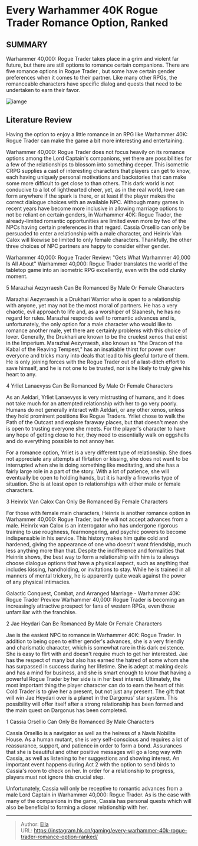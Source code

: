 # Every Warhammer 40K Rogue Trader Romance Option, Ranked


## SUMMARY 


Warhammer 40,000: Rogue Trader
 takes place in a grim and violent far future, but there are still options to romance certain companions. 
 There are five romance options in 
Rogue Trader
, but some have certain gender preferences when it comes to their partner. 
 Like many other RPGs, the romanceable characters have specific dialog and quests that need to be undertaken to earn their favor. 

![iamge](https://static1.srcdn.com/wordpress/wp-content/uploads/2023/12/cassia-jae-and-marazhai-in-warhammer-rogue-trader.jpg)

## Literature Review

Having the option to enjoy a little romance in an RPG like Warhammer 40K: Rogue Trader can make the game a bit more interesting and entertaining.




Warhammer 40,000: Rogue Trader does not focus heavily on its romance options among the Lord Captain&#39;s companions, yet there are possibilities for a few of the relationships to blossom into something deeper. This isometric CRPG supplies a cast of interesting characters that players can get to know, each having uniquely personal motivations and backstories that can make some more difficult to get close to than others. This dark world is not conducive to a lot of lighthearted cheer, yet, as in the real world, love can form anywhere if the spark is there, or at least if the player makes the correct dialogue choices with an available NPC.
Although many games in recent years have become more inclusive in allowing marriage options to not be reliant on certain genders, in Warhammer 40K: Rogue Trader, the already-limited romantic opportunities are limited even more by two of the NPCs having certain preferences in that regard. Cassia Orsellio can only be persuaded to enter a relationship with a male character, and Heinrix Van Calox will likewise be limited to only female characters. Thankfully, the other three choices of NPC partners are happy to consider either gender.
            
 
 Warhammer 40,000: Rogue Trader Review: &#34;Gets What Warhammer 40,000 Is All About&#34; 
Warhammer 40,000: Rogue Trader translates the world of the tabletop game into an isometric RPG excellently, even with the odd clunky moment.












 








 5  Marazhai Aezyrraesh 
Can Be Romanced By Male Or Female Characters


 







Marazhai Aezyrraesh is a Drukhari Warrior who is open to a relationship with anyone, yet may not be the most moral of partners. He has a very chaotic, evil approach to life and, as a worshiper of Slaanesh, he has no regard for rules. Marazhai responds well to romantic advances and is, unfortunately, the only option for a male character who would like to romance another male, yet there are certainly problems with this choice of lover.
Generally, the Drukhari are known to be the cruelest xenos that exist in the Imperium. Marazhai Aezyrraesh, also known as &#34;the Dracon of the Kabal of the Reaving Tempest,&#34; has an insatiable thirst for power over everyone and tricks many into deals that lead to his gleeful torture of them. He is only joining forces with the Rogue Trader out of a last-ditch effort to save himself, and he is not one to be trusted, nor is he likely to truly give his heart to any.





 4  Yrliet Lanaevyss 
Can Be Romanced By Male Or Female Characters
        

As an Aeldari, Yrliet Lanaevyss is very mistrusting of humans, and it does not take much for an attempted relationship with her to go very poorly. Humans do not generally interact with Aeldari, or any other xenos, unless they hold prominent positions like Rogue Traders. Yrliet chose to walk the Path of the Outcast and explore faraway places, but that doesn&#39;t mean she is open to trusting everyone she meets. For the player&#39;s character to have any hope of getting close to her, they need to essentially walk on eggshells and do everything possible to not annoy her.


For a romance option, Yrliet is a very different type of relationship. She does not appreciate any attempts at flirtation or kissing, she does not want to be interrupted when she is doing something like meditating, and she has a fairly large role in a part of the story. With a lot of patience, she will eventually be open to holding hands, but it is hardly a fireworks type of situation. She is at least open to relationships with either male or female characters.





 3  Heinrix Van Calox 
Can Only Be Romanced By Female Characters
        

For those with female main characters, Heinrix is another romance option in Warhammer 40,000: Rogue Trader, but he will not accept advances from a male. Heinrix van Calox is an interrogator who has undergone rigorous training to use roughness, fearmongering, and psychic powers to become indispensable in his service. This history makes him quite cold and hardened, giving the appearance of one who doesn&#39;t want friendship, much less anything more than that.
Despite the indifference and formalities that Heinrix shows, the best way to form a relationship with him is to always choose dialogue options that have a physical aspect, such as anything that includes kissing, handholding, or invitations to stay. While he is trained in all manners of mental trickery, he is apparently quite weak against the power of any physical intimacies.
            
 
 Galactic Conquest, Combat, and Arranged Marriage - Warhammer 40K: Rogue Trader Preview 
Warhammer 40,000: Rogue Trader is becoming an increasingly attractive prospect for fans of western RPGs, even those unfamiliar with the franchise.








 2  Jae Heydari 
Can Be Romanced By Male Or Female Characters


 







Jae is the easiest NPC to romance in Warhammer 40K: Rogue Trader. In addition to being open to either gender&#39;s advances, she is a very friendly and charismatic character, which is somewhat rare in this dark existence. She is easy to flirt with and doesn&#39;t require much to get her interested. Jae has the respect of many but also has earned the hatred of some whom she has surpassed in success during her lifetime. She is adept at making deals and has a mind for business, and she is smart enough to know that having a powerful Rogue Trader by her side is in her best interest.
Ultimately, the most important thing the player character can do to earn the heart of this Cold Trader is to give her a present, but not just any present. The gift that will win Jae Heydari over is a planet in the Dargonus&#39; star system. This possibility will offer itself after a strong relationship has been formed and the main quest on Dargonus has been completed.





 1  Cassia Orsellio 
Can Only Be Romanced By Male Characters


 







Cassia Orsellio is a navigator as well as the heiress of a Navis Nobilite House. As a human mutant, she is very self-conscious and requires a lot of reassurance, support, and patience in order to form a bond. Assurances that she is beautiful and other positive messages will go a long way with Cassia, as well as listening to her suggestions and showing interest.
An important event happens during Act 2 with the option to send birds to Cassia&#39;s room to check on her. In order for a relationship to progress, players must not ignore this crucial step. 

Unfortunately, Cassia will only be receptive to romantic advances from a male Lord Captain in Warhammer 40,000: Rogue Trader. As is the case with many of the companions in the game, Cassia has personal quests which will also be beneficial to forming a closer relationship with her.


---

> Author: [Ella](https://instagram.hk.cn/)  
> URL: https://instagram.hk.cn/gaming/every-warhammer-40k-rogue-trader-romance-option-ranked/  

